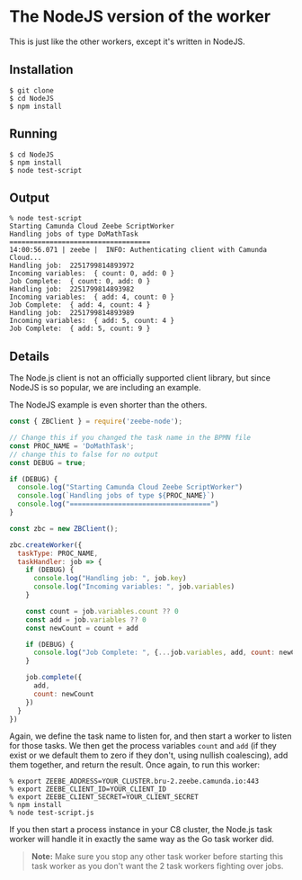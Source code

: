 # The NodeJS version of the worker

This is just like the other workers, except it's written in NodeJS.

## Installation

    $ git clone
    $ cd NodeJS
    $ npm install

## Running

    $ cd NodeJS
    $ npm install
    $ node test-script

## Output

    % node test-script
    Starting Camunda Cloud Zeebe ScriptWorker
    Handling jobs of type DoMathTask
    ===================================
    14:00:56.071 | zeebe |  INFO: Authenticating client with Camunda Cloud...
    Handling job:  2251799814893972
    Incoming variables:  { count: 0, add: 0 }
    Job Complete:  { count: 0, add: 0 }
    Handling job:  2251799814893982
    Incoming variables:  { add: 4, count: 0 }
    Job Complete:  { add: 4, count: 4 }
    Handling job:  2251799814893989
    Incoming variables:  { add: 5, count: 4 }
    Job Complete:  { add: 5, count: 9 }

## Details

The Node.js client is not an officially supported client library, but since NodeJS is so popular, we are including an example.

The NodeJS example is even shorter than the others.

```js
const { ZBClient } = require('zeebe-node');

// Change this if you changed the task name in the BPMN file
const PROC_NAME = 'DoMathTask';
// change this to false for no output
const DEBUG = true;

if (DEBUG) {
  console.log("Starting Camunda Cloud Zeebe ScriptWorker")
  console.log(`Handling jobs of type ${PROC_NAME}`)
  console.log("===================================")
} 

const zbc = new ZBClient();

zbc.createWorker({
  taskType: PROC_NAME, 
  taskHandler: job => {
    if (DEBUG) {
      console.log("Handling job: ", job.key)
      console.log("Incoming variables: ", job.variables)
    }

    const count = job.variables.count ?? 0
    const add = job.variables ?? 0
    const newCount = count + add

    if (DEBUG) {
      console.log("Job Complete: ", {...job.variables, add, count: newCount})
    }

    job.complete({ 
      add,
      count: newCount
    })
  }
})
```

Again, we define the task name to listen for, and then start a worker to listen for those tasks. We then get the process variables `count` and `add` (if they exist or we default them to zero if they don't, using nullish coalescing), add them together, and return the result.  Once again, to run this worker:

```shell
% export ZEEBE_ADDRESS=YOUR_CLUSTER.bru-2.zeebe.camunda.io:443
% export ZEEBE_CLIENT_ID=YOUR_CLIENT_ID
% export ZEEBE_CLIENT_SECRET=YOUR_CLIENT_SECRET
% npm install
% node test-script.js
```

If you then start a process instance in your C8 cluster, the Node.js task worker will handle it in exactly the same way as the Go task worker did.

> **Note:** Make sure you stop any other task worker before starting this task worker as you don't want the 2 task workers fighting over jobs.
